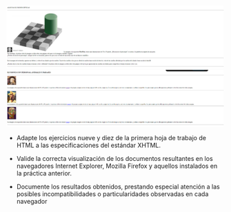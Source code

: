 [![Captura del ejercicio 9](imagenes_ejercicios/capEjer9.png)](https://jotaaloud.github.io/Desarrollo_aplicaciones_multiplataforma/1DAM/Lenguaje%20de%20marcas%20(web)/Segundo%20trimestre/Ejercicios_Hoja_3/ejercicio_05/ejercicio_09XHTML.xhtml  )
[![Captura del ejercicio 10](imagenes_ejercicios/capEjer10.png)](https://jotaaloud.github.io/Desarrollo_aplicaciones_multiplataforma/1DAM/Lenguaje%20de%20marcas%20(web)/Segundo%20trimestre/Ejercicios_Hoja_3/ejercicio_05/ejercicio_10XHTML.xhtml  )

- Adapte los ejercicios nueve y diez de la primera hoja de trabajo de HTML a las especificaciones del estándar XHTML.

- Valide la correcta visualización de los documentos resultantes en los navegadores Internet Explorer, Mozilla Firefox y aquellos instalados en la práctica anterior.

- Documente los resultados obtenidos, prestando especial atención a las posibles incompatibilidades o particularidades observadas en cada navegador

